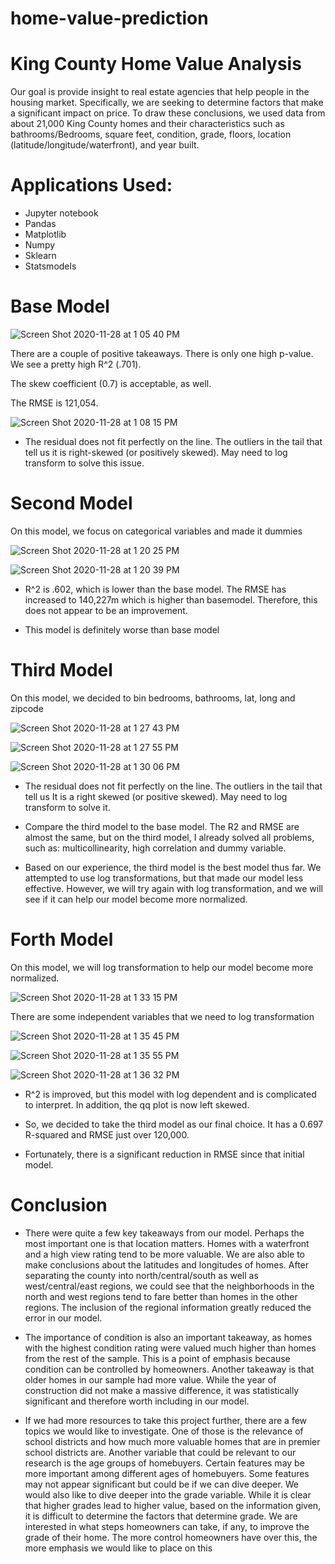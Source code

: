 # home-value-prediction

# King County Home Value Analysis
Our goal is provide insight to real estate agencies that help people in the housing market. Specifically, we are seeking to determine factors that make a significant impact on price. To draw these conclusions, we used data from about 21,000 King County homes and their characteristics such as bathrooms/Bedrooms, square feet, condition, grade, floors, location (latitude/longitude/waterfront), and year built.

# Applications Used:
* Jupyter notebook
* Pandas
* Matplotlib
* Numpy
* Sklearn
* Statsmodels

# Base Model
![Screen Shot 2020-11-28 at 1 05 40 PM](https://user-images.githubusercontent.com/72099238/100524052-7b56f680-317a-11eb-87e8-065c8d4d7f54.png)

There are a couple of positive takeaways. There is only one high p-value. We see a pretty high R^2 (.701).

The skew coefficient (0.7) is acceptable, as well.

The RMSE is 121,054.

![Screen Shot 2020-11-28 at 1 08 15 PM](https://user-images.githubusercontent.com/72099238/100524096-cb35bd80-317a-11eb-81b0-8e0d59608ec8.png)

* The residual does not fit perfectly on the line. The outliers in the tail that tell us it is right-skewed (or positively skewed). May need to log transform to solve this issue.

# Second Model

On this model, we focus on categorical variables and made it dummies

![Screen Shot 2020-11-28 at 1 20 25 PM](https://user-images.githubusercontent.com/72099238/100524298-86ab2180-317c-11eb-988d-4358ba462383.png)


![Screen Shot 2020-11-28 at 1 20 39 PM](https://user-images.githubusercontent.com/72099238/100524302-90348980-317c-11eb-90ba-dd18880a1b62.png)


* R^2 is .602, which is lower than the base model. The RMSE has increased to 140,227m which is higher than basemodel. Therefore, this does not appear to be an improvement.

* This model is definitely worse than base model

# Third Model

On this model, we decided to bin bedrooms, bathrooms, lat, long and zipcode

![Screen Shot 2020-11-28 at 1 27 43 PM](https://user-images.githubusercontent.com/72099238/100524412-9c6d1680-317d-11eb-8969-8098910bfd52.png)

![Screen Shot 2020-11-28 at 1 27 55 PM](https://user-images.githubusercontent.com/72099238/100524417-a42cbb00-317d-11eb-9a6a-b5cd6ce2f085.png)

![Screen Shot 2020-11-28 at 1 30 06 PM](https://user-images.githubusercontent.com/72099238/100524439-da6a3a80-317d-11eb-88f0-736fbfdb8899.png)


* The residual does not fit perfectly on the line. The outliers in the tail that tell us It is a right skewed (or positive skewed). May need to log transform to solve it.

* Compare the third model to the base model. The R2 and RMSE are almost the same, but on the third model, I already solved all problems, such as: multicollinearity, high correlation and dummy variable.

* Based on our experience, the third model is the best model thus far. We attempted to use log transformations, but that made our model less effective. However, we will try again with log transformation, and we will see if it can help our model become more normalized.

# Forth Model

On this model, we will log transformation to help our model become more normalized.

![Screen Shot 2020-11-28 at 1 33 15 PM](https://user-images.githubusercontent.com/72099238/100524518-6e3c0680-317e-11eb-83e7-ded78f3171ed.png)

There are some independent variables that we need to log transformation

![Screen Shot 2020-11-28 at 1 35 45 PM](https://user-images.githubusercontent.com/72099238/100524540-a7747680-317e-11eb-8ece-c80991dc9e80.png)

![Screen Shot 2020-11-28 at 1 35 55 PM](https://user-images.githubusercontent.com/72099238/100524544-a93e3a00-317e-11eb-874d-37ce26f82e5c.png)

![Screen Shot 2020-11-28 at 1 36 32 PM](https://user-images.githubusercontent.com/72099238/100524550-be1acd80-317e-11eb-9a8f-872c7e64139a.png)

* R^2 is improved, but this model with log dependent and is complicated to interpret. In addition, the qq plot is now left skewed. 

* So, we decided to take the third model as our final choice. It has a 0.697 R-squared and RMSE just over 120,000.

* Fortunately, there is a significant reduction in RMSE since that initial model.

# Conclusion
* There were quite a few key takeaways from our model. Perhaps the most important one is that location matters. Homes with a waterfront and a high view rating tend to be more valuable. We are also able to make conclusions about the latitudes and longitudes of homes. After separating the county into north/central/south as well as west/central/east regions, we could see that the neighborhoods in the north and west regions tend to fare better than homes in the other regions. The inclusion of the regional information greatly reduced the error in our model.

* The importance of condition is also an important takeaway, as homes with the highest condition rating were valued much higher than homes from the rest of the sample. This is a point of emphasis because condition can be controlled by homeowners. Another takeaway is that older homes in our sample had more value. While the year of construction did not make a massive difference, it was statistically significant and therefore worth including in our model.

* If we had more resources to take this project further, there are a few topics we would like to investigate. One of those is the relevance of school districts and how much more valuable homes that are in premier school districts are. Another variable that could be relevant to our research is the age groups of homebuyers.
Certain features may be more important among different ages of homebuyers. Some features may not appear significant but could be if we can dive deeper.
We would also like to dive deeper into the grade variable. While it is clear that higher grades lead to higher value, based on the information given, it is difficult to determine the factors that determine grade. We are interested in what steps homeowners can take, if any, to improve the grade of their home. The more control homeowners have over this, the more emphasis we would like to place on this
